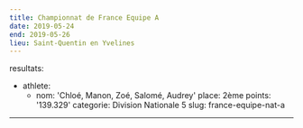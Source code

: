 ```yaml
---
title: Championnat de France Equipe A
date: 2019-05-24
end: 2019-05-26
lieu: Saint-Quentin en Yvelines
---
```

resultats:
  - athlete:
      - nom: 'Chloé, Manon, Zoé, Salomé, Audrey'
        place: 2ème
        points: '139.329'
    categorie: Division Nationale 5
slug: france-equipe-nat-a
---
